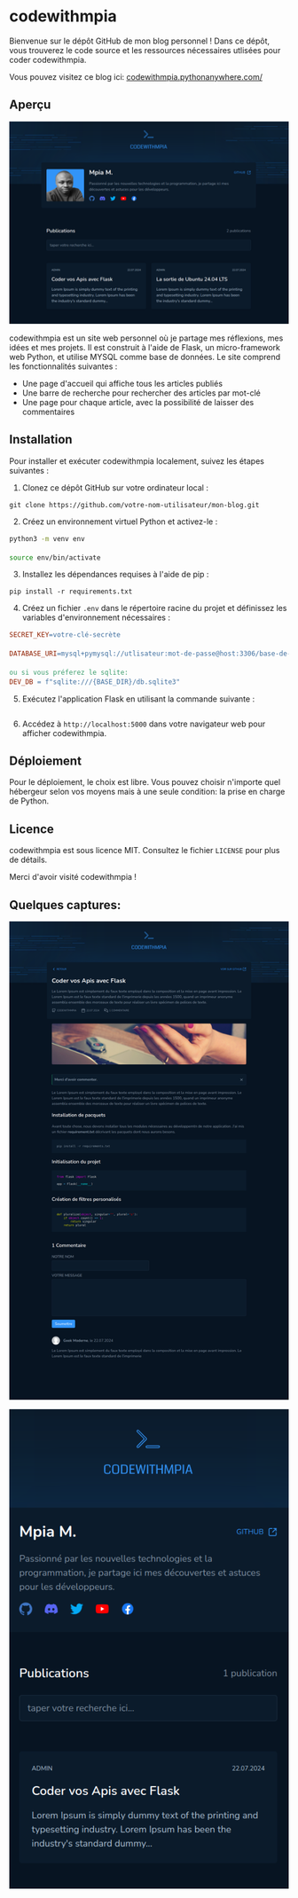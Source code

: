# codewithmpia

Bienvenue sur le dépôt GitHub de mon blog personnel ! Dans ce dépôt, vous trouverez le code source et les ressources nécessaires utlisées pour coder codewithmpia.

Vous pouvez visitez ce blog ici: [codewithmpia.pythonanywhere.com/](https://codewithmpia.pythonanywhere.com/)

## Aperçu

![Capture d'écran de la page d'accueil](/contents/assets/static/images/screenshots/screenshot-lg.png)

codewithmpia est un site web personnel où je partage mes réflexions, mes idées et mes projets. Il est construit à l'aide de Flask, un micro-framework web Python, et utilise MYSQL comme base de données. Le site comprend les fonctionnalités suivantes :

* Une page d'accueil qui affiche tous les articles publiés
* Une barre de recherche pour rechercher des articles par mot-clé
* Une page pour chaque article, avec la possibilité de laisser des commentaires

## Installation

Pour installer et exécuter codewithmpia localement, suivez les étapes suivantes :

1. Clonez ce dépôt GitHub sur votre ordinateur local :
```
git clone https://github.com/votre-nom-utilisateur/mon-blog.git
```

2. Créez un environnement virtuel Python et activez-le :
```bash
python3 -m venv env

source env/bin/activate
```

3. Installez les dépendances requises à l'aide de pip :
```
pip install -r requirements.txt
```

4. Créez un fichier `.env` dans le répertoire racine du projet et définissez les variables d'environnement nécessaires :

```makefile
SECRET_KEY=votre-clé-secrète

DATABASE_URI=mysql+pymysql://utlisateur:mot-de-passe@host:3306/base-de-donnee

ou si vous préferez le sqlite:
DEV_DB = f"sqlite:///{BASE_DIR}/db.sqlite3"
```

5. Exécutez l'application Flask en utilisant la commande suivante :
```python run_app.py 
```
6. Accédez à `http://localhost:5000` dans votre navigateur web pour afficher codewithmpia.

## Déploiement

Pour le déploiement, le choix est libre. Vous pouvez choisir n'importe quel hébergeur selon vos moyens mais à une seule condition: la prise en charge de Python. 

## Licence

codewithmpia est sous licence MIT. Consultez le fichier `LICENSE` pour plus de détails.

Merci d'avoir visité codewithmpia !

## Quelques captures:

![Capture d'écran de la page de detail d'un article](/contents/assets/static/images/screenshots/screenshot-lg-2.png)

![Capture d'écran de la page d'accueil pour mobile](/contents/assets/static/images/screenshots/screenshot-sm.png)

